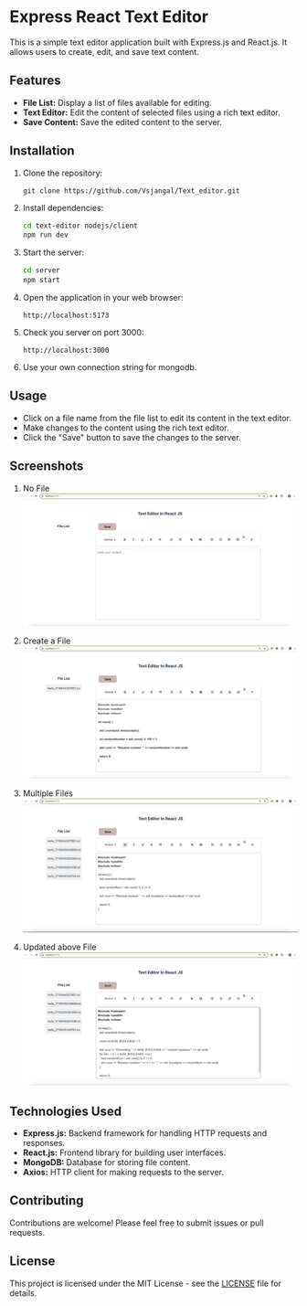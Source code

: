 # Express React Text Editor

This is a simple text editor application built with Express.js and React.js. It allows users to create, edit, and save text content.

## Features

- **File List:** Display a list of files available for editing.
- **Text Editor:** Edit the content of selected files using a rich text editor.
- **Save Content:** Save the edited content to the server.

## Installation

1. Clone the repository:

    ```
    git clone https://github.com/Vsjangal/Text_editor.git
    ```

2. Install dependencies:

    ```bash
    cd text-editor nodejs/client
    npm run dev
    ```

3. Start the server:

    ```bash
    cd server
    npm start
    ```

4. Open the application in your web browser:

    ```
    http://localhost:5173
    ```

5. Check you server on port 3000:

    ```
    http://localhost:3000
    ```
6. Use your own connection string for mongodb.
## Usage

- Click on a file name from the file list to edit its content in the text editor.
- Make changes to the content using the rich text editor.
- Click the "Save" button to save the changes to the server.

## Screenshots

1. No File
   ![No File](https://github.com/Vsjangal/Text_editor/blob/main/images/no-file.png)

2. Create a File
   ![Single File](https://github.com/Vsjangal/Text_editor/blob/main/images/1file.png)

3. Multiple Files
   ![Multiple Files](https://github.com/Vsjangal/Text_editor/blob/main/images/mutliplefile.png)

4. Updated above File
   ![Update File](https://github.com/Vsjangal/Text_editor/blob/main/images/updatefile.png)

## Technologies Used

- **Express.js:** Backend framework for handling HTTP requests and responses.
- **React.js:** Frontend library for building user interfaces.
- **MongoDB:** Database for storing file content.
- **Axios:** HTTP client for making requests to the server.

## Contributing

Contributions are welcome! Please feel free to submit issues or pull requests.

## License

This project is licensed under the MIT License - see the [LICENSE](LICENSE) file for details.
